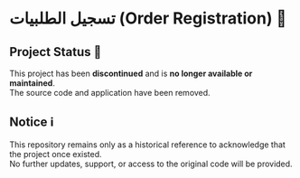 # تسجيل الطلبيات (Order Registration) 📝

## Project Status 📌
This project has been **discontinued** and is **no longer available or maintained**.  
The source code and application have been removed.

## Notice ℹ️
This repository remains only as a historical reference to acknowledge that the project once existed.  
No further updates, support, or access to the original code will be provided.
